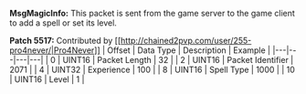 **MsgMagicInfo:** This packet is sent from the game server to the game client to add a spell or set its level.

**Patch 5517:** Contributed by [[http://chained2pvp.com/user/255-pro4never/|Pro4Never]]
| Offset | Data Type | Description | Example |
|---|---|---|---|
| 0 | UINT16 | Packet Length | 32 |
| 2 | UINT16 | Packet Identifier | 2071 |
| 4 | UINT32 | Experience | 100 |
| 8 | UINT16 | Spell Type | 1000 |
| 10 | UINT16 | Level | 1 |
